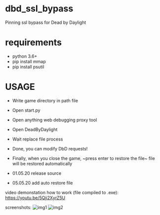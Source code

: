 # dbd_ssl_bypass
Pinning ssl bypass for Dead by Daylight

# requirements
- python 3.6+
- pip install mmap
- pip install psutil

# USAGE
- Write game directory in path file
- Open start.py
- Open anything web debugging proxy tool
- Open DeadByDaylight
- Wait replace file process
- Done, you can modify DbD requests!
- Finally, when you close the game, ~press enter to restore the file~ file will be restored automatically

- 01.05.20 release source
- 05.05.20 add auto restore file

video demonstation how to work (file compiled to .exe):
https://youtu.be/5Qji2XyrZ5U

screenshots:
![img1](https://i.imgur.com/GWhMrSK.png "1")
![img2](https://i.imgur.com/Jeabpku.png "2")
